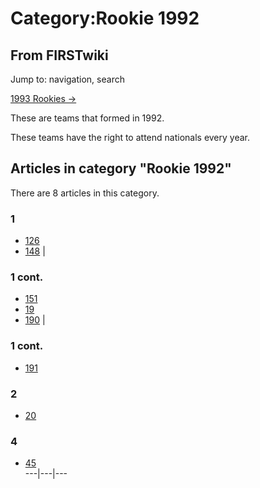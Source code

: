 # Category:Rookie 1992

## From FIRSTwiki

Jump to: navigation, search

[1993 Rookies ->](Category:Rookie_1993 "Category:Rookie 1993")

These are teams that formed in 1992.

These teams have the right to attend nationals every year.

## Articles in category "Rookie 1992"

There are 8 articles in this category.

### 1

- [126](126 "126")
- [148](148 "148") |

### 1 cont.

- [151](151 "151")
- [19](19 "19")
- [190](190 "190") |

### 1 cont.

- [191](191 "191")

### 2

- [20](20 "20")

### 4

- [45](45 "45")<br>
  ---|---|---
